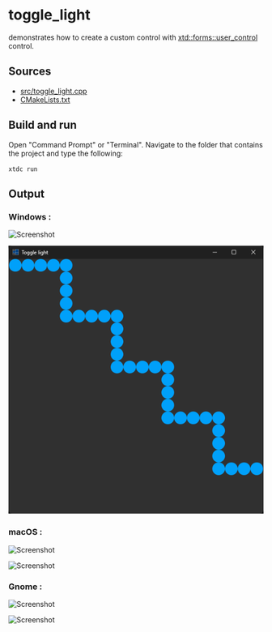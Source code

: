 # toggle_light

demonstrates how to create a custom control with [xtd::forms::user_control](https://gammasoft71.github.io/xtd/reference_guides/latest/classxtd_1_1forms_1_1user__control.html) control.

## Sources

* [src/toggle_light.cpp](src/toggle_light.cpp)
* [CMakeLists.txt](CMakeLists.txt)

## Build and run

Open "Command Prompt" or "Terminal". Navigate to the folder that contains the project and type the following:

```shell
xtdc run
```

## Output

### Windows :

![Screenshot](../../../../docs/pictures/examples/toggle_light_w.png)

![Screenshot](../../../../docs/pictures/examples/toggle_light_wd.png)

### macOS :

![Screenshot](../../../../docs/pictures/examples/toggle_light_m.png)

![Screenshot](../../../../docs/pictures/examples/toggle_light_md.png)

### Gnome :

![Screenshot](../../../../docs/pictures/examples/toggle_light_g.png)

![Screenshot](../../../../docs/pictures/examples/toggle_light_gd.png)
